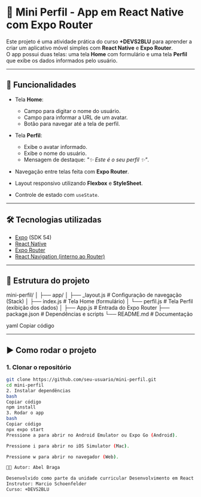 # 📱 Mini Perfil - App em React Native com Expo Router

Este projeto é uma atividade prática do curso **+DEVS2BLU** para aprender a criar um aplicativo móvel simples com **React Native** e **Expo Router**.  
O app possui duas telas: uma tela **Home** com formulário e uma tela **Perfil** que exibe os dados informados pelo usuário.

---

## 🚀 Funcionalidades

- Tela **Home**:
  - Campo para digitar o nome do usuário.
  - Campo para informar a URL de um avatar.
  - Botão para navegar até a tela de perfil.

- Tela **Perfil**:
  - Exibe o avatar informado.
  - Exibe o nome do usuário.
  - Mensagem de destaque: *"✨ Este é o seu perfil ✨"*.

- Navegação entre telas feita com **Expo Router**.
- Layout responsivo utilizando **Flexbox** e **StyleSheet**.
- Controle de estado com `useState`.

---

## 🛠️ Tecnologias utilizadas

- [Expo](https://expo.dev/) (SDK 54)
- [React Native](https://reactnative.dev/)
- [Expo Router](https://expo.github.io/router/docs)
- [React Navigation (interno ao Router)](https://reactnavigation.org/)

---

## 📂 Estrutura do projeto

mini-perfil/
│
├── app/
│ ├── _layout.js # Configuração de navegação (Stack)
│ ├── index.js # Tela Home (formulário)
│ └── perfil.js # Tela Perfil (exibição dos dados)
│
├── App.js # Entrada do Expo Router
├── package.json # Dependências e scripts
└── README.md # Documentação

yaml
Copiar código

---

## ▶️ Como rodar o projeto

### 1. Clonar o repositório
```bash
git clone https://github.com/seu-usuario/mini-perfil.git
cd mini-perfil
2. Instalar dependências
bash
Copiar código
npm install
3. Rodar o app
bash
Copiar código
npx expo start
Pressione a para abrir no Android Emulator ou Expo Go (Android).

Pressione i para abrir no iOS Simulator (Mac).

Pressione w para abrir no navegador (Web).

👨‍💻 Autor: Abel Braga

Desenvolvido como parte da unidade curricular Desenvolvimento em React Native
Instrutor: Marcio Schoenfelder
Curso: +DEVS2BLU